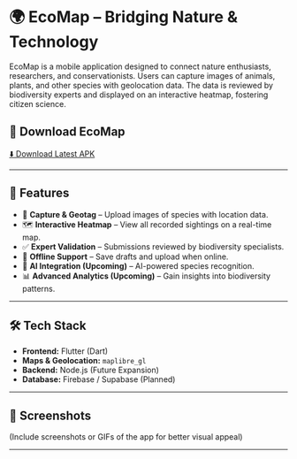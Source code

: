 # 🌍 EcoMap – Bridging Nature & Technology

EcoMap is a mobile application designed to connect nature enthusiasts, researchers, and conservationists. Users can capture images of animals, plants, and other species with geolocation data. The data is reviewed by biodiversity experts and displayed on an interactive heatmap, fostering citizen science.

## 📱 Download EcoMap
[⬇️ Download Latest APK](https://github.com/MhmdSalman18/Ecomap/releases/download/v1.0/Ecomap.apk)  

---

## 🚀 Features
- 📸 **Capture & Geotag** – Upload images of species with location data.
- 🗺 **Interactive Heatmap** – View all recorded sightings on a real-time map.
- ✅ **Expert Validation** – Submissions reviewed by biodiversity specialists.
- 🔄 **Offline Support** – Save drafts and upload when online.
- 🤖 **AI Integration (Upcoming)** – AI-powered species recognition.
- 📊 **Advanced Analytics (Upcoming)** – Gain insights into biodiversity patterns.

---

## 🛠️ Tech Stack
- **Frontend:** Flutter (Dart)
- **Maps & Geolocation:** `maplibre_gl`
- **Backend:** Node.js (Future Expansion)
- **Database:** Firebase / Supabase (Planned)

---

## 📸 Screenshots
(Include screenshots or GIFs of the app for better visual appeal)

---

